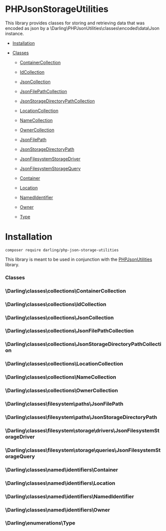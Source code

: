 # PHPJsonStorageUtilities

This library provides classes for storing and
retrieving data that was encoded as json by a
\Darling\PHPJsonUtilities\classes\encoded\data\Json
instance.

- [Installation](#installation)

- [Classes](#classes)

  - [ContainerCollection](#darlingclassescollectionscontainercollection)

  - [IdCollection](#darlingclassescollectionsidcollection)

  - [JsonCollection](#darlingclassescollectionsjsoncollection)

  - [JsonFilePathCollection](#darlingclassescollectionsjsonfilepathcollection)

  - [JsonStorageDirectoryPathCollection](#darlingclassescollectionsjsonstoragedirectorypathcollection)

  - [LocationCollection](#darlingclassescollectionslocationcollection)

  - [NameCollection](#darlingclassescollectionsnamecollection)

  - [OwnerCollection](#darlingclassescollectionsownercollection)

  - [JsonFilePath](#darlingclassesfilesystempathsjsonfilepath)

  - [JsonStorageDirectoryPath](#darlingclassesfilesystempathsjsonstoragedirectorypath)

  - [JsonFilesystemStorageDriver](#darlingclassesfilesystemstoragedriversjsonfilesystemstoragedriver)

  - [JsonFilesystemStorageQuery](#darlingclassesfilesystemstoragequeriesjsonfilesystemstoragequery)

  - [Container](#darlingclassesnamedidentifierscontainer)

  - [Location](#darlingclassesnamedidentifierslocation)

  - [NamedIdentifier](#darlingclassesnamedidentifiersnamedidentifier)

  - [Owner](#darlingclassesnamedidentifiersowner)

  - [Type](#darlingenumerationstype)


# Installation

```
composer require darling/php-json-storage-utilities
```
This library is meant to be used in conjunction with the
[PHPJsonUtilities](https://github.com/sevidmusic/PHPJsonUtilities)
library.

### Classes

### \Darling\classes\collections\ContainerCollection
### \Darling\classes\collections\IdCollection
### \Darling\classes\collections\JsonCollection
### \Darling\classes\collections\JsonFilePathCollection
### \Darling\classes\collections\JsonStorageDirectoryPathCollection
### \Darling\classes\collections\LocationCollection
### \Darling\classes\collections\NameCollection
### \Darling\classes\collections\OwnerCollection
### \Darling\classes\filesystem\paths\JsonFilePath
### \Darling\classes\filesystem\paths\JsonStorageDirectoryPath
### \Darling\classes\filesystem\storage\drivers\JsonFilesystemStorageDriver
### \Darling\classes\filesystem\storage\queries\JsonFilesystemStorageQuery
### \Darling\classes\named\identifiers\Container
### \Darling\classes\named\identifiers\Location
### \Darling\classes\named\identifiers\NamedIdentifier
### \Darling\classes\named\identifiers\Owner
### \Darling\enumerations\Type



